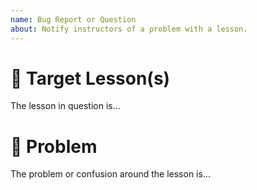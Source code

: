```yaml
---
name: Bug Report or Question
about: Notify instructors of a problem with a lesson.
---
```


# 🐛 Target Lesson(s)

The lesson in question is...

# 🚨 Problem

The problem or confusion around the lesson is...
